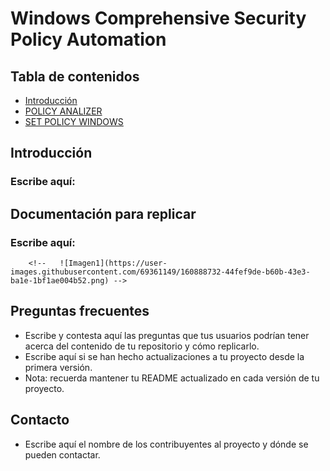 # Windows Comprehensive Security Policy Automation
>

<!-- * [titulo](#set) -->
## Tabla de contenidos
* [Introducción](#intro)
* [POLICY ANALIZER](#PA)
* [SET POLICY WINDOWS](#set)

## Introducción <a name="intro"></a>
  ### Escribe aquí:


## Documentación para replicar <a name="PA"></a>
  ### Escribe aquí:




        <!--   ![Imagen1](https://user-images.githubusercontent.com/69361149/160888732-44fef9de-b60b-43e3-ba1e-1bf1ae004b52.png) -->
## Preguntas frecuentes <a name="set"></a>
- Escribe y contesta aquí las preguntas que tus usuarios podrían tener acerca del contenido de tu repositorio y cómo replicarlo.
- Escribe aquí si se han hecho actualizaciones a tu proyecto desde la primera versión.
- Nota: recuerda mantener tu README actualizado en cada versión de tu proyecto.

## Contacto
- Escribe aquí el nombre de los contribuyentes al proyecto y dónde se pueden contactar.